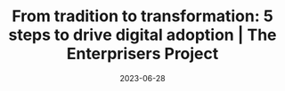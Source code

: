 ---
category:
- .nan
date: 2023-06-28
keyword_suggestion: wordpress management services
post_inspiration: https://enterprisersproject.com/article/2023/4/digital-adoption-tips
silot_terms: digital transformation
title: 'From tradition to transformation: 5 steps to drive <b>digital</b> adoption
  | The Enterprisers Project'
---